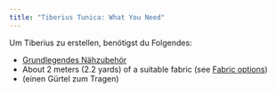 ```yaml
---
title: "Tiberius Tunica: What You Need"
---
```


Um Tiberius zu erstellen, benötigst du Folgendes:

- [Grundlegendes Nähzubehör](/docs/sewing/basic-sewing-supplies)
- About 2 meters (2.2 yards) of a suitable fabric (see [Fabric options](/docs/patterns/tiberius/fabric))
- (einen Gürtel zum Tragen)
